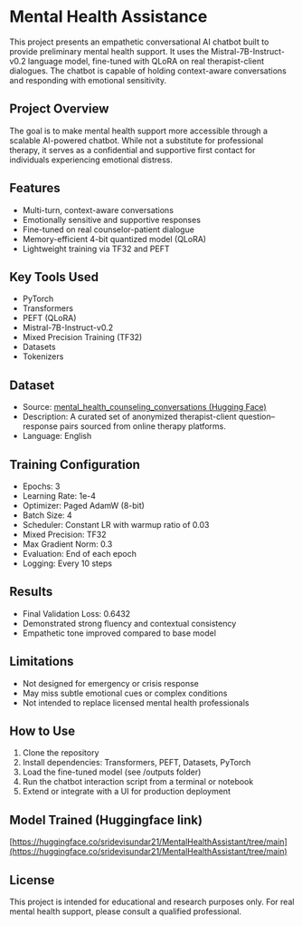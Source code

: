 # Mental Health Assistance

This project presents an empathetic conversational AI chatbot built to provide preliminary mental health support. It uses the Mistral-7B-Instruct-v0.2 language model, fine-tuned with QLoRA on real therapist-client dialogues. The chatbot is capable of holding context-aware conversations and responding with emotional sensitivity.

## Project Overview

The goal is to make mental health support more accessible through a scalable AI-powered chatbot. While not a substitute for professional therapy, it serves as a confidential and supportive first contact for individuals experiencing emotional distress.

## Features

* Multi-turn, context-aware conversations
* Emotionally sensitive and supportive responses
* Fine-tuned on real counselor-patient dialogue
* Memory-efficient 4-bit quantized model (QLoRA)
* Lightweight training via TF32 and PEFT

## Key Tools Used

* PyTorch
* Transformers
* PEFT (QLoRA)
* Mistral-7B-Instruct-v0.2
* Mixed Precision Training (TF32)
* Datasets
* Tokenizers

## Dataset

* Source: [mental\_health\_counseling\_conversations (Hugging Face)](https://huggingface.co/datasets/Amod/mental_health_counseling_conversations)
* Description: A curated set of anonymized therapist-client question–response pairs sourced from online therapy platforms.
* Language: English

## Training Configuration

* Epochs: 3
* Learning Rate: 1e-4
* Optimizer: Paged AdamW (8-bit)
* Batch Size: 4
* Scheduler: Constant LR with warmup ratio of 0.03
* Mixed Precision: TF32
* Max Gradient Norm: 0.3
* Evaluation: End of each epoch
* Logging: Every 10 steps

## Results

* Final Validation Loss: 0.6432
* Demonstrated strong fluency and contextual consistency
* Empathetic tone improved compared to base model

## Limitations

* Not designed for emergency or crisis response
* May miss subtle emotional cues or complex conditions
* Not intended to replace licensed mental health professionals

## How to Use

1. Clone the repository
2. Install dependencies: Transformers, PEFT, Datasets, PyTorch
3. Load the fine-tuned model (see /outputs folder)
4. Run the chatbot interaction script from a terminal or notebook
5. Extend or integrate with a UI for production deployment

## Model Trained (Huggingface link)

[https://huggingface.co/sridevisundar21/MentalHealthAssistant/tree/main](https://huggingface.co/sridevisundar21/MentalHealthAssistant/tree/main)

## License

This project is intended for educational and research purposes only. For real mental health support, please consult a qualified professional.
